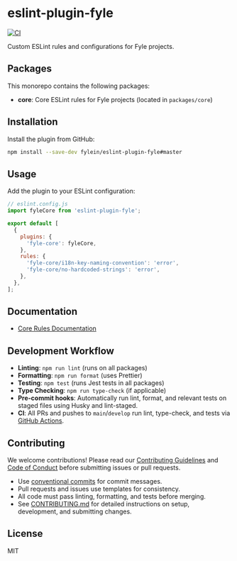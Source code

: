 # eslint-plugin-fyle

[![CI](https://github.com/fylein/eslint-plugin-fyle/actions/workflows/ci.yml/badge.svg)](https://github.com/fylein/eslint-plugin-fyle/actions/workflows/ci.yml)

Custom ESLint rules and configurations for Fyle projects.

## Packages

This monorepo contains the following packages:

- **core**: Core ESLint rules for Fyle projects (located in `packages/core`)

## Installation

Install the plugin from GitHub:

```bash
npm install --save-dev fylein/eslint-plugin-fyle#master
```

## Usage

Add the plugin to your ESLint configuration:

```javascript
// eslint.config.js
import fyleCore from 'eslint-plugin-fyle';

export default [
  {
    plugins: {
      'fyle-core': fyleCore,
    },
    rules: {
      'fyle-core/i18n-key-naming-convention': 'error',
      'fyle-core/no-hardcoded-strings': 'error',
    },
  },
];
```

## Documentation

- [Core Rules Documentation](./packages/docs/README.md)

## Development Workflow

- **Linting**: `npm run lint` (runs on all packages)
- **Formatting**: `npm run format` (uses Prettier)
- **Testing**: `npm test` (runs Jest tests in all packages)
- **Type Checking**: `npm run type-check` (if applicable)
- **Pre-commit hooks**: Automatically run lint, format, and relevant tests on staged files using Husky and lint-staged.
- **CI**: All PRs and pushes to `main`/`develop` run lint, type-check, and tests via [GitHub Actions](.github/workflows/ci.yml).

## Contributing

We welcome contributions! Please read our [Contributing Guidelines](CONTRIBUTING.md) and [Code of Conduct](CODE_OF_CONDUCT.md) before submitting issues or pull requests.

- Use [conventional commits](https://www.conventionalcommits.org/) for commit messages.
- Pull requests and issues use templates for consistency.
- All code must pass linting, formatting, and tests before merging.
- See [CONTRIBUTING.md](CONTRIBUTING.md) for detailed instructions on setup, development, and submitting changes.

## License

MIT
